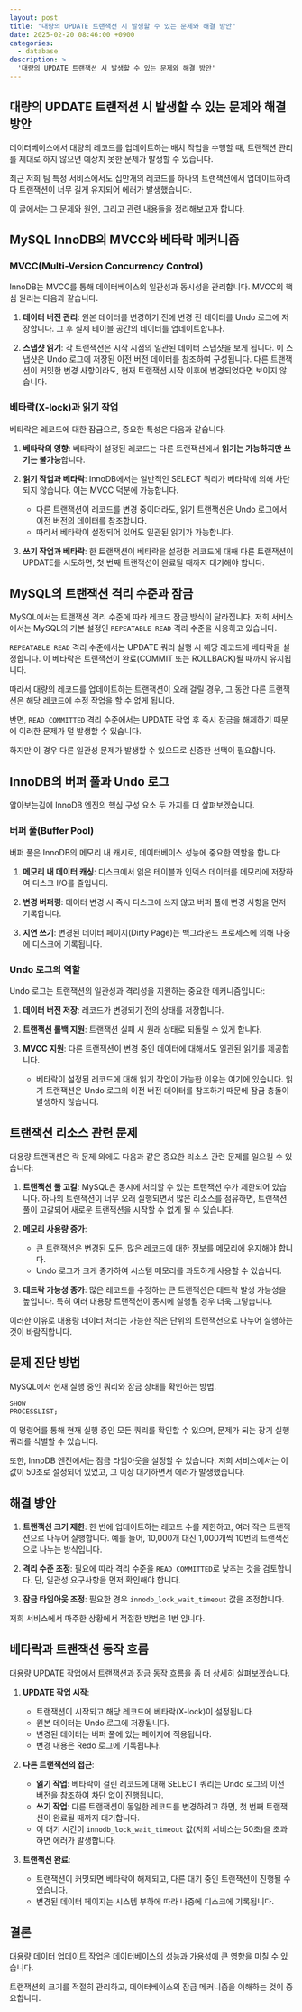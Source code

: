 ```yaml
---
layout: post
title: "대량의 UPDATE 트랜잭션 시 발생할 수 있는 문제와 해결 방안"
date: 2025-02-20 08:46:00 +0900
categories:
  - database
description: >
  '대량의 UPDATE 트랜잭션 시 발생할 수 있는 문제와 해결 방안'
---
```


## 대량의 UPDATE 트랜잭션 시 발생할 수 있는 문제와 해결 방안

데이터베이스에서 대량의 레코드를 업데이트하는 배치 작업을 수행할 때, 트랜잭션 관리를 제대로 하지 않으면 예상치 못한 문제가 발생할 수 있습니다.

최근 저희 팀 특정 서비스에서도 십만개의 레코드를 하나의 트랜잭션에서 업데이트하려다 트랜잭션이 너무 길게 유지되어 에러가 발생했습니다.

이 글에서는 그 문제와 원인, 그리고 관련 내용들을 정리해보고자 합니다.

## MySQL InnoDB의 MVCC와 베타락 메커니즘

### MVCC(Multi-Version Concurrency Control)

InnoDB는 MVCC를 통해 데이터베이스의 일관성과 동시성을 관리합니다. MVCC의 핵심 원리는 다음과 같습니다.

1. **데이터 버전 관리**: 원본 데이터를 변경하기 전에 변경 전 데이터를 Undo 로그에 저장합니다. 그 후 실제 테이블 공간의 데이터를 업데이트합니다.

2. **스냅샷 읽기**: 각 트랜잭션은 시작 시점의 일관된 데이터 스냅샷을 보게 됩니다. 이 스냅샷은 Undo 로그에 저장된 이전 버전 데이터를 참조하여 구성됩니다. 다른 트랜잭션이 커밋한 변경 사항이라도, 현재
   트랜잭션 시작 이후에 변경되었다면 보이지 않습니다.

### 베타락(X-lock)과 읽기 작업

베타락은 레코드에 대한 잠금으로, 중요한 특성은 다음과 같습니다.

1. **베타락의 영향**: 베타락이 설정된 레코드는 다른 트랜잭션에서 **읽기는 가능하지만 쓰기는 불가능**합니다.

2. **읽기 작업과 베타락**: InnoDB에서는 일반적인 SELECT 쿼리가 베타락에 의해 차단되지 않습니다. 이는 MVCC 덕분에 가능합니다.
    - 다른 트랜잭션이 레코드를 변경 중이더라도, 읽기 트랜잭션은 Undo 로그에서 이전 버전의 데이터를 참조합니다.
    - 따라서 베타락이 설정되어 있어도 일관된 읽기가 가능합니다.

3. **쓰기 작업과 베타락**: 한 트랜잭션이 베타락을 설정한 레코드에 대해 다른 트랜잭션이 UPDATE를 시도하면, 첫 번째 트랜잭션이 완료될 때까지 대기해야 합니다.

## MySQL의 트랜잭션 격리 수준과 잠금

MySQL에서는 트랜잭션 격리 수준에 따라 레코드 잠금 방식이 달라집니다. 저희 서비스에서는 MySQL의 기본 설정인 `REPEATABLE READ` 격리 수준을
사용하고 있습니다.

`REPEATABLE READ` 격리 수준에서는 UPDATE 쿼리 실행 시 해당 레코드에 베타락을 설정합니다. 이 베타락은 트랜잭션이 완료(COMMIT 또는 ROLLBACK)될 때까지
유지됩니다.

따라서 대량의 레코드를 업데이트하는 트랜잭션이 오래 걸릴 경우, 그 동안 다른 트랜잭션은 해당 레코드에 수정 작업을 할 수 없게 됩니다.

반면, `READ COMMITTED` 격리 수준에서는 UPDATE 작업 후 즉시 잠금을 해제하기 때문에 이러한 문제가 덜 발생할 수 있습니다.

하지만 이 경우 다른 일관성 문제가 발생할 수 있으므로 신중한 선택이 필요합니다.

## InnoDB의 버퍼 풀과 Undo 로그

알아보는김에 InnoDB 엔진의 핵심 구성 요소 두 가지를 더 살펴보겠습니다.

### 버퍼 풀(Buffer Pool)

버퍼 풀은 InnoDB의 메모리 내 캐시로, 데이터베이스 성능에 중요한 역할을 합니다:

1. **메모리 내 데이터 캐싱**: 디스크에서 읽은 테이블과 인덱스 데이터를 메모리에 저장하여 디스크 I/O를 줄입니다.

2. **변경 버퍼링**: 데이터 변경 시 즉시 디스크에 쓰지 않고 버퍼 풀에 변경 사항을 먼저 기록합니다.

3. **지연 쓰기**: 변경된 데이터 페이지(Dirty Page)는 백그라운드 프로세스에 의해 나중에 디스크에 기록됩니다.

### Undo 로그의 역할

Undo 로그는 트랜잭션의 일관성과 격리성을 지원하는 중요한 메커니즘입니다:

1. **데이터 버전 저장**: 레코드가 변경되기 전의 상태를 저장합니다.

2. **트랜잭션 롤백 지원**: 트랜잭션 실패 시 원래 상태로 되돌릴 수 있게 합니다.

3. **MVCC 지원**: 다른 트랜잭션이 변경 중인 데이터에 대해서도 일관된 읽기를 제공합니다.
    - 베타락이 설정된 레코드에 대해 읽기 작업이 가능한 이유는 여기에 있습니다. 읽기 트랜잭션은 Undo 로그의 이전 버전 데이터를 참조하기 때문에 잠금 충돌이 발생하지 않습니다.

## 트랜잭션 리소스 관련 문제

대용량 트랜잭션은 락 문제 외에도 다음과 같은 중요한 리소스 관련 문제를 일으킬 수 있습니다:

1. **트랜잭션 풀 고갈**: MySQL은 동시에 처리할 수 있는 트랜잭션 수가 제한되어 있습니다. 하나의 트랜잭션이 너무 오래 실행되면서 많은 리소스를 점유하면, 트랜잭션 풀이 고갈되어 새로운 트랜잭션을 시작할
   수 없게 될 수 있습니다.

2. **메모리 사용량 증가**:
    - 큰 트랜잭션은 변경된 모든, 많은 레코드에 대한 정보를 메모리에 유지해야 합니다.
    - Undo 로그가 크게 증가하여 시스템 메모리를 과도하게 사용할 수 있습니다.

3. **데드락 가능성 증가**: 많은 레코드를 수정하는 큰 트랜잭션은 데드락 발생 가능성을 높입니다. 특히 여러 대용량 트랜잭션이 동시에 실행될 경우 더욱 그렇습니다.

이러한 이유로 대용량 데이터 처리는 가능한 작은 단위의 트랜잭션으로 나누어 실행하는 것이 바람직합니다.

## 문제 진단 방법

MySQL에서 현재 실행 중인 쿼리와 잠금 상태를 확인하는 방법.

```sql
SHOW
PROCESSLIST;
```

이 명령어를 통해 현재 실행 중인 모든 쿼리를 확인할 수 있으며, 문제가 되는 장기 실행 쿼리를 식별할 수 있습니다.

또한, InnoDB 엔진에서는 잠금 타임아웃을 설정할 수 있습니다. 저희 서비스에서는 이 값이 50초로 설정되어 있었고, 그 이상 대기하면서 에러가 발생했습니다.

## 해결 방안

1. **트랜잭션 크기 제한**: 한 번에 업데이트하는 레코드 수를 제한하고, 여러 작은 트랜잭션으로 나누어 실행합니다. 예를 들어, 10,000개 대신 1,000개씩 10번의 트랜잭션으로 나누는 방식입니다.

2. **격리 수준 조정**: 필요에 따라 격리 수준을 `READ COMMITTED`로 낮추는 것을 검토합니다. 단, 일관성 요구사항을 먼저 확인해야 합니다.

3. **잠금 타임아웃 조정**: 필요한 경우 `innodb_lock_wait_timeout` 값을 조정합니다.

저희 서비스에서 마주한 상황에서 적절한 방법은 1번 입니다.

## 베타락과 트랜잭션 동작 흐름

대용량 UPDATE 작업에서 트랜잭션과 잠금 동작 흐름을 좀 더 상세히 살펴보겠습니다.

1. **UPDATE 작업 시작**:
    - 트랜잭션이 시작되고 해당 레코드에 베타락(X-lock)이 설정됩니다.
    - 원본 데이터는 Undo 로그에 저장됩니다.
    - 변경된 데이터는 버퍼 풀에 있는 페이지에 적용됩니다.
    - 변경 내용은 Redo 로그에 기록됩니다.

2. **다른 트랜잭션의 접근**:
    - **읽기 작업**: 베타락이 걸린 레코드에 대해 SELECT 쿼리는 Undo 로그의 이전 버전을 참조하여 차단 없이 진행됩니다.
    - **쓰기 작업**: 다른 트랜잭션이 동일한 레코드를 변경하려고 하면, 첫 번째 트랜잭션이 완료될 때까지 대기합니다.
    - 이 대기 시간이 `innodb_lock_wait_timeout` 값(저희 서비스는 50초)을 초과하면 에러가 발생합니다.

3. **트랜잭션 완료**:
    - 트랜잭션이 커밋되면 베타락이 해제되고, 다른 대기 중인 트랜잭션이 진행될 수 있습니다.
    - 변경된 데이터 페이지는 시스템 부하에 따라 나중에 디스크에 기록됩니다.

## 결론

대용량 데이터 업데이트 작업은 데이터베이스의 성능과 가용성에 큰 영향을 미칠 수 있습니다.

트랜잭션의 크기를 적절히 관리하고, 데이터베이스의 잠금 메커니즘을 이해하는 것이 중요합니다.